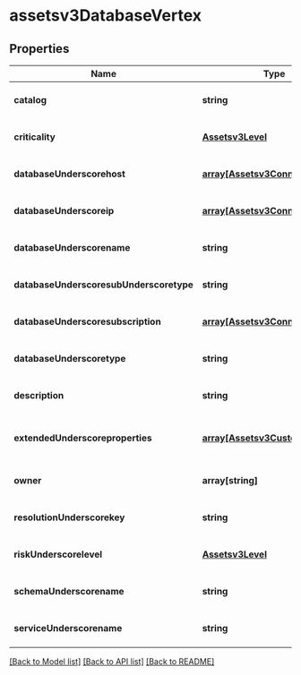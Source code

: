 # assetsv3DatabaseVertex

## Properties
Name | Type | Description | Notes
------------ | ------------- | ------------- | -------------
**catalog** | **string** | catalog of the database | [optional] [default to null]
**criticality** | [**Assetsv3Level**](Assetsv3Level.md) |  | [optional] [default to null]
**databaseUnderscorehost** | [**array[Assetsv3ConnectionEdge]**](Assetsv3ConnectionEdge.md) | database to host edge list | [optional] [default to null]
**databaseUnderscoreip** | [**array[Assetsv3ConnectionEdge]**](Assetsv3ConnectionEdge.md) | database to ip edge list | [optional] [default to null]
**databaseUnderscorename** | **string** | name of the database | [optional] [default to null]
**databaseUnderscoresubUnderscoretype** | **string** | asset sub-type of the database | [optional] [default to null]
**databaseUnderscoresubscription** | [**array[Assetsv3ConnectionEdge]**](Assetsv3ConnectionEdge.md) | database to subscription edge list | [optional] [default to null]
**databaseUnderscoretype** | **string** | asset type of the database | [optional] [default to null]
**description** | **string** | description of the database | [optional] [default to null]
**extendedUnderscoreproperties** | [**array[Assetsv3CustomProperty]**](Assetsv3CustomProperty.md) | extended properties of the database | [optional] [default to null]
**owner** | **array[string]** | owner list of the database | [optional] [default to null]
**resolutionUnderscorekey** | **string** | resolution key of the database | [optional] [default to null]
**riskUnderscorelevel** | [**Assetsv3Level**](Assetsv3Level.md) |  | [optional] [default to null]
**schemaUnderscorename** | **string** | schema name of the database | [optional] [default to null]
**serviceUnderscorename** | **string** | service name of the database | [optional] [default to null]

[[Back to Model list]](../README.md#documentation-for-models) [[Back to API list]](../README.md#documentation-for-api-endpoints) [[Back to README]](../README.md)


